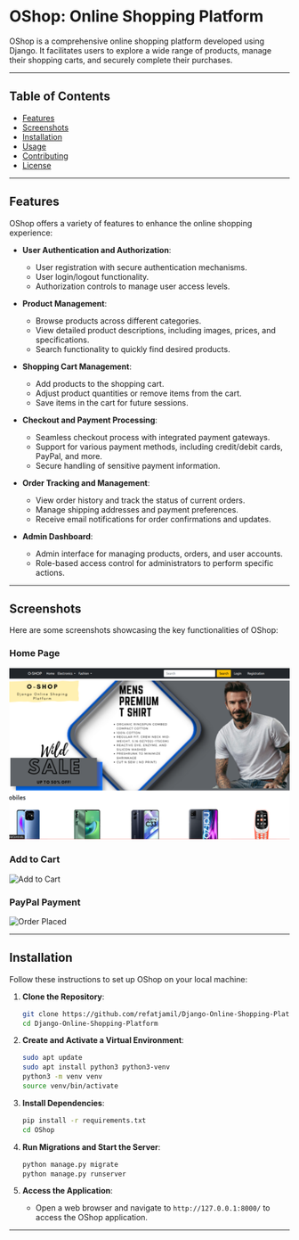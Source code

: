 # OShop: Online Shopping Platform

OShop is a comprehensive online shopping platform developed using Django. It facilitates users to explore a wide range of products, manage their shopping carts, and securely complete their purchases.

---

## Table of Contents

- [Features](#features)
- [Screenshots](#screenshots)
- [Installation](#installation)
- [Usage](#usage)
- [Contributing](#contributing)
- [License](#license)

---

## Features

OShop offers a variety of features to enhance the online shopping experience:

- **User Authentication and Authorization**:
  - User registration with secure authentication mechanisms.
  - User login/logout functionality.
  - Authorization controls to manage user access levels.

- **Product Management**:
  - Browse products across different categories.
  - View detailed product descriptions, including images, prices, and specifications.
  - Search functionality to quickly find desired products.

- **Shopping Cart Management**:
  - Add products to the shopping cart.
  - Adjust product quantities or remove items from the cart.
  - Save items in the cart for future sessions.

- **Checkout and Payment Processing**:
  - Seamless checkout process with integrated payment gateways.
  - Support for various payment methods, including credit/debit cards, PayPal, and more.
  - Secure handling of sensitive payment information.

- **Order Tracking and Management**:
  - View order history and track the status of current orders.
  - Manage shipping addresses and payment preferences.
  - Receive email notifications for order confirmations and updates.

- **Admin Dashboard**:
  - Admin interface for managing products, orders, and user accounts.
  - Role-based access control for administrators to perform specific actions.

---

## Screenshots

Here are some screenshots showcasing the key functionalities of OShop:

### Home Page
![Home Page](https://raw.githubusercontent.com/RefatJamil/Django-Online-Shopping-Platform/main/demo/Screenshot%20from%202023-04-27%2009-29-26.png)

### Add to Cart
![Add to Cart](https://raw.githubusercontent.com/refat-jamil/Django-Online-Shopping-Platform/main/demo/add_to_cart.gif)

### PayPal Payment
![Order Placed](https://raw.githubusercontent.com/refat-jamil/Django-Online-Shopping-Platform/main/demo/payment.gif)

---

## Installation

Follow these instructions to set up OShop on your local machine:

1. **Clone the Repository**:
    ```bash
    git clone https://github.com/refatjamil/Django-Online-Shopping-Platform.git
    cd Django-Online-Shopping-Platform
    ```

2. **Create and Activate a Virtual Environment**:
    ```bash
    sudo apt update
    sudo apt install python3 python3-venv
    python3 -m venv venv
    source venv/bin/activate
    ```

3. **Install Dependencies**:
    ```bash
    pip install -r requirements.txt
    cd OShop
    ```

4. **Run Migrations and Start the Server**:
    ```bash
    python manage.py migrate
    python manage.py runserver
    ```

5. **Access the Application**:
    - Open a web browser and navigate to `http://127.0.0.1:8000/` to access the OShop application.

---
